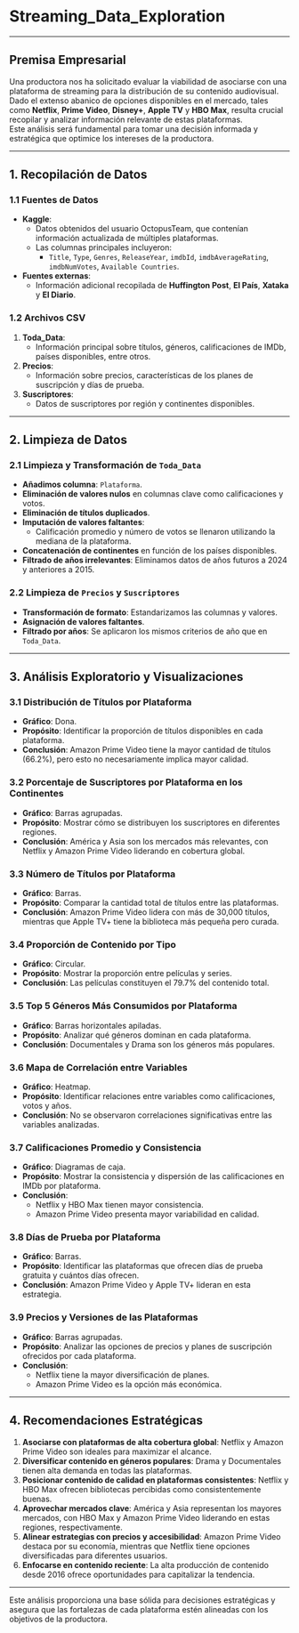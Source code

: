 # Streaming_Data_Exploration

---

## **Premisa Empresarial**
Una productora nos ha solicitado evaluar la viabilidad de asociarse con una plataforma de streaming para la distribución de su contenido audiovisual.  
Dado el extenso abanico de opciones disponibles en el mercado, tales como **Netflix**, **Prime Video**, **Disney+**, **Apple TV** y **HBO Max**, resulta crucial recopilar y analizar información relevante de estas plataformas.  
Este análisis será fundamental para tomar una decisión informada y estratégica que optimice los intereses de la productora.

---

## **1. Recopilación de Datos**

### **1.1 Fuentes de Datos**
- **Kaggle**: 
  - Datos obtenidos del usuario OctopusTeam, que contenían información actualizada de múltiples plataformas.  
  - Las columnas principales incluyeron:
    - `Title`, `Type`, `Genres`, `ReleaseYear`, `imdbId`, `imdbAverageRating`, `imdbNumVotes`, `Available Countries`.
- **Fuentes externas**:
  - Información adicional recopilada de **Huffington Post**, **El País**, **Xataka** y **El Diario**.  

### **1.2 Archivos CSV**
1. **Toda_Data**:
   - Información principal sobre títulos, géneros, calificaciones de IMDb, países disponibles, entre otros.
2. **Precios**:
   - Información sobre precios, características de los planes de suscripción y días de prueba.
3. **Suscriptores**:
   - Datos de suscriptores por región y continentes disponibles.

---

## **2. Limpieza de Datos**

### **2.1 Limpieza y Transformación de `Toda_Data`**
- **Añadimos columna**: `Plataforma`.
- **Eliminación de valores nulos** en columnas clave como calificaciones y votos.
- **Eliminación de títulos duplicados**.
- **Imputación de valores faltantes**:
  - Calificación promedio y número de votos se llenaron utilizando la mediana de la plataforma.
- **Concatenación de continentes** en función de los países disponibles.
- **Filtrado de años irrelevantes**: Eliminamos datos de años futuros a 2024 y anteriores a 2015.

### **2.2 Limpieza de `Precios` y `Suscriptores`**
- **Transformación de formato**: Estandarizamos las columnas y valores.
- **Asignación de valores faltantes**.
- **Filtrado por años**: Se aplicaron los mismos criterios de año que en `Toda_Data`.

---

## **3. Análisis Exploratorio y Visualizaciones**

### **3.1 Distribución de Títulos por Plataforma**
- **Gráfico**: Dona.
- **Propósito**: Identificar la proporción de títulos disponibles en cada plataforma.
- **Conclusión**: Amazon Prime Video tiene la mayor cantidad de títulos (66.2%), pero esto no necesariamente implica mayor calidad.

### **3.2 Porcentaje de Suscriptores por Plataforma en los Continentes**
- **Gráfico**: Barras agrupadas.
- **Propósito**: Mostrar cómo se distribuyen los suscriptores en diferentes regiones.
- **Conclusión**: América y Asia son los mercados más relevantes, con Netflix y Amazon Prime Video liderando en cobertura global.

### **3.3 Número de Títulos por Plataforma**
- **Gráfico**: Barras.
- **Propósito**: Comparar la cantidad total de títulos entre las plataformas.
- **Conclusión**: Amazon Prime Video lidera con más de 30,000 títulos, mientras que Apple TV+ tiene la biblioteca más pequeña pero curada.

### **3.4 Proporción de Contenido por Tipo**
- **Gráfico**: Circular.
- **Propósito**: Mostrar la proporción entre películas y series.
- **Conclusión**: Las películas constituyen el 79.7% del contenido total.

### **3.5 Top 5 Géneros Más Consumidos por Plataforma**
- **Gráfico**: Barras horizontales apiladas.
- **Propósito**: Analizar qué géneros dominan en cada plataforma.
- **Conclusión**: Documentales y Drama son los géneros más populares.

### **3.6 Mapa de Correlación entre Variables**
- **Gráfico**: Heatmap.
- **Propósito**: Identificar relaciones entre variables como calificaciones, votos y años.
- **Conclusión**: No se observaron correlaciones significativas entre las variables analizadas.

### **3.7 Calificaciones Promedio y Consistencia**
- **Gráfico**: Diagramas de caja.
- **Propósito**: Mostrar la consistencia y dispersión de las calificaciones en IMDb por plataforma.
- **Conclusión**:
  - Netflix y HBO Max tienen mayor consistencia.
  - Amazon Prime Video presenta mayor variabilidad en calidad.

### **3.8 Días de Prueba por Plataforma**
- **Gráfico**: Barras.
- **Propósito**: Identificar las plataformas que ofrecen días de prueba gratuita y cuántos días ofrecen.
- **Conclusión**: Amazon Prime Video y Apple TV+ lideran en esta estrategia.

### **3.9 Precios y Versiones de las Plataformas**
- **Gráfico**: Barras agrupadas.
- **Propósito**: Analizar las opciones de precios y planes de suscripción ofrecidos por cada plataforma.
- **Conclusión**:
  - Netflix tiene la mayor diversificación de planes.
  - Amazon Prime Video es la opción más económica.

---

## **4. Recomendaciones Estratégicas**

1. **Asociarse con plataformas de alta cobertura global**: Netflix y Amazon Prime Video son ideales para maximizar el alcance.
2. **Diversificar contenido en géneros populares**: Drama y Documentales tienen alta demanda en todas las plataformas.
3. **Posicionar contenido de calidad en plataformas consistentes**: Netflix y HBO Max ofrecen bibliotecas percibidas como consistentemente buenas.
4. **Aprovechar mercados clave**: América y Asia representan los mayores mercados, con HBO Max y Amazon Prime Video liderando en estas regiones, respectivamente.
5. **Alinear estrategias con precios y accesibilidad**: Amazon Prime Video destaca por su economía, mientras que Netflix tiene opciones diversificadas para diferentes usuarios.
6. **Enfocarse en contenido reciente**: La alta producción de contenido desde 2016 ofrece oportunidades para capitalizar la tendencia.

---

Este análisis proporciona una base sólida para decisiones estratégicas y asegura que las fortalezas de cada plataforma estén alineadas con los objetivos de la productora.
